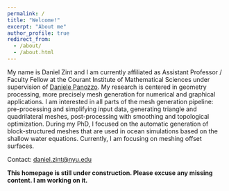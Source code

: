 ```yaml
---
permalink: /
title: "Welcome!"
excerpt: "About me"
author_profile: true
redirect_from:
  - /about/
  - /about.html
---
```


My name is Daniel Zint and I am currently affiliated as Assistant Professor / Faculty Fellow at the Courant Institute of Mathematical Sciences under supervision of [Daniele Panozzo](https://cims.nyu.edu/gcl/daniele.html).
My research is centered in geometry processing, more precisely mesh generation for numerical and graphical applications. I am interested in all parts of the mesh generation pipeline: pre-processing and simplifying input data, generating triangle and quadrilateral meshes, post-processing with smoothing and topological optimization. During my PhD, I focused on the automatic generation of block-structured meshes that are used in ocean simulations based on the shallow water equations. Currently, I am focusing on meshing offset surfaces.

Contact: daniel.zint@nyu.edu

**This homepage is still under construction. Please excuse any missing content. I am working on it.**
